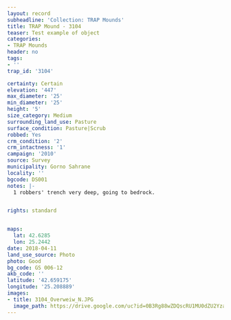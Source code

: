 ```yaml
---
layout: record
subheadline: 'Collection: TRAP Mounds'
title: TRAP Mound - 3104
teaser: Test example of object
categories:
- TRAP Mounds
header: no
tags:
- ''
trap_id: '3104'

certainty: Certain
elevation: '447'
max_diameter: '25'
min_diameter: '25'
height: '5'
size_category: Medium
surrounding_land_use: Pasture
surface_condition: Pasture|Scrub
robbed: Yes
crm_condition: '2'
crm_intactness: '1'
campaign: '2010'
source: Survey
municipality: Gorno Sahrane
locality: ''
bgcode: DS001
notes: |-
  1 robbers' trench very deep, going to bedrock.


rights: standard


maps:
  lat: 42.6285
  lon: 25.2442
date: 2018-04-11
land_use_source: Photo
photo: Good
bg_code: GS 006-12
akb_code: ''
latitude: '42.659175'
longitude: '25.208889'
images:
- title: 3104_Overweiw_N.JPG
  image_path: https://drive.google.com/uc?id=0B3Rg88wZDQscRU1MU0dZU2YzaHc
---
```

